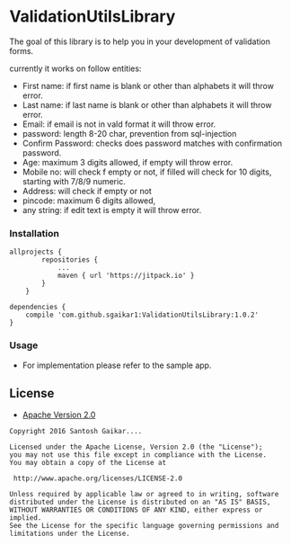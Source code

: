 # ValidationUtilsLibrary


The goal of this library is to help you in your development of validation forms.

currently it works on follow entities:
* First name:  if first name is blank or other than alphabets it will throw error.
* Last name: if last name is blank or other than alphabets it will throw error.
* Email: if email is not in vald format it will throw error.
* password: length 8-20 char, prevention from sql-injection
* Confirm Password: checks does password matches with confirmation password.
* Age: maximum 3 digits allowed, if empty will throw error.
* Mobile no: will check f empty or not, if filled will check for 10 digits, starting with 7/8/9 numeric.
* Address: will check if empty or not
* pincode: maximum  6 digits allowed,
* any string: if edit text is empty it will throw error.


### Installation

```
allprojects {
		repositories {
			...
			maven { url 'https://jitpack.io' }
		}
	}

dependencies {
    compile 'com.github.sgaikar1:ValidationUtilsLibrary:1.0.2'
}
```

### Usage

* For implementation please refer to the sample app.
 
 
 ## License

* [Apache Version 2.0](http://www.apache.org/licenses/LICENSE-2.0.html)

```
Copyright 2016 Santosh Gaikar....

Licensed under the Apache License, Version 2.0 (the "License");
you may not use this file except in compliance with the License.
You may obtain a copy of the License at

 http://www.apache.org/licenses/LICENSE-2.0

Unless required by applicable law or agreed to in writing, software
distributed under the License is distributed on an "AS IS" BASIS,
WITHOUT WARRANTIES OR CONDITIONS OF ANY KIND, either express or implied.
See the License for the specific language governing permissions and
limitations under the License.
